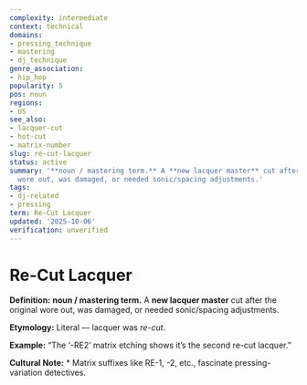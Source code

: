 ```yaml
---
complexity: intermediate
context: technical
domains:
- pressing_technique
- mastering
- dj_technique
genre_association:
- hip_hop
popularity: 5
pos: noun
regions:
- US
see_also:
- lacquer-cut
- hot-cut
- matrix-number
slug: re-cut-lacquer
status: active
summary: '**noun / mastering term.** A **new lacquer master** cut after the original
  wore out, was damaged, or needed sonic/spacing adjustments.'
tags:
- dj-related
- pressing
term: Re-Cut Lacquer
updated: '2025-10-06'
verification: unverified
---
```


# Re-Cut Lacquer

**Definition:** **noun / mastering term.** A **new lacquer master** cut after the original wore out, was damaged, or needed sonic/spacing adjustments.

**Etymology:** Literal — lacquer was *re-cut*.

**Example:** “The ‘-RE2’ matrix etching shows it’s the second re-cut lacquer.”

**Cultural Note:** * Matrix suffixes like RE-1, -2, etc., fascinate pressing-variation detectives.

